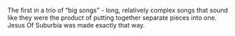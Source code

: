 The first in a trio of “big songs” - long, relatively complex songs that sound like they were the product of putting together separate pieces into one.  Jesus Of Suburbia was made exactly that way.
